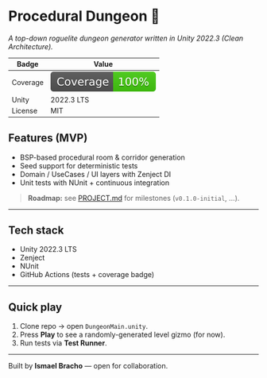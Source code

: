 # Procedural Dungeon 🏰  
*A top-down roguelite dungeon generator written in Unity 2022.3 (Clean Architecture).*

| Badge | Value |
|-------|-------|
| Coverage | ![coverage](badge-coverage.svg) |
| Unity | 2022.3 LTS |
| License | MIT |

## Features (MVP)
- BSP-based procedural room & corridor generation
- Seed support for deterministic tests
- Domain / UseCases / UI layers with Zenject DI
- Unit tests with NUnit + continuous integration

> **Roadmap:** see [PROJECT.md](docs/PROJECT.md) for milestones (`v0.1.0-initial`, …).

---

## Tech stack
- Unity 2022.3 LTS
- Zenject
- NUnit
- GitHub Actions (tests + coverage badge)

---

## Quick play
1. Clone repo → open `DungeonMain.unity`.
2. Press **Play** to see a randomly-generated level gizmo (for now).
3. Run tests via **Test Runner**.

---

Built by **Ismael Bracho** — open for collaboration.
